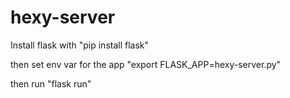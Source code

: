 # hexy-server

Install flask with "pip install flask"

then set env var for the app
"export FLASK_APP=hexy-server.py"

then run
"flask run"
